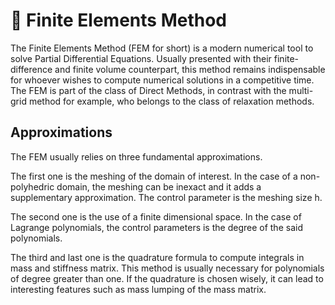 # 🧱 Finite Elements Method

The Finite Elements Method (FEM for short) is a modern numerical tool to solve Partial Differential Equations. Usually
presented with their finite-difference and finite volume counterpart, this method remains indispensable for whoever 
wishes to compute numerical solutions in a competitive time. The FEM is part of the class of Direct Methods, in contrast with
the multi-grid method for example, who belongs to the class of relaxation methods.

## Approximations

The FEM usually relies on three fundamental approximations. 

The first one is the meshing of the domain of interest. In the case of a non-polyhedric domain, the meshing can be inexact and it adds a supplementary
approximation. The control parameter is the meshing size h.

The second one is the use of a finite dimensional space. In the case of Lagrange polynomials, the control parameters is the degree of the 
said polynomials.

The third and last one is the quadrature formula to compute integrals in mass and stiffness matrix. This method is usually necessary for 
polynomials of degree greater than one. If the quadrature is chosen wisely, it can lead to interesting features such as mass lumping of the mass matrix.